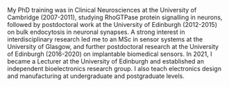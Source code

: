 My PhD training was in Clinical Neurosciences at the University of Cambridge (2007-2011), studying RhoGTPase protein signalling in neurons, followed by postdoctoral work at the University of Edinburgh (2012-2015) on bulk endocytosis in neuronal synapses. A strong interest in interdisciplinary research led me to an MSc in sensor systems at the University of Glasgow, and further postdoctoral research at the University of Edinburgh (2016-2020) on implantable biomedical sensors. In 2021, I became a Lecturer at the University of Edinburgh and established an independent bioelectronics research group. I also teach electronics design and manufacturing at undergraduate and postgraduate levels.